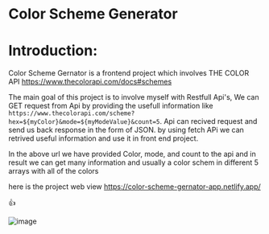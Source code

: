 # Color Scheme Generator  

# Introduction:

Color Scheme Gernator is a frontend project which involves THE COLOR API https://www.thecolorapi.com/docs#schemes 

The main goal of this project is to involve myself with Restfull Api's, We can GET request from Api by providing the usefull information like
 `https://www.thecolorapi.com/scheme?hex=${myColor}&mode=${myModeValue}&count=5`. Api can recived request and send us back response in the form of JSON.
 by using fetch APi we can retrived useful information and use it in front end project. 
 
 In the above url we have provided Color, mode, and count to the api and in result we can get many information and usually a color schem in different 5 arrays with all of the colors
 
 
here is the project web view https://color-scheme-gernator-app.netlify.app/


👍    

![image](https://user-images.githubusercontent.com/37160333/189549363-71743374-804e-4492-870e-3938a40b6179.png)




